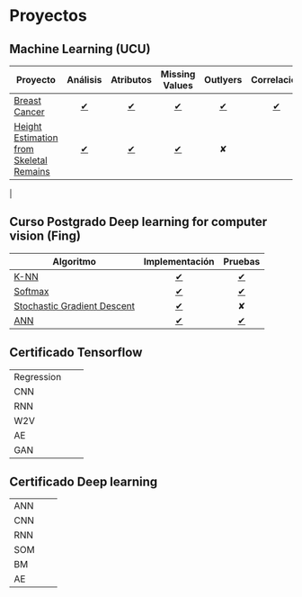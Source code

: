 # Proyectos

## Machine Learning (UCU)

| Proyecto                                     | Análisis   | Atributos | Missing Values | Outlyers | Correlación |
|----------------------------------------------|:-----------:|:---------:|:-------------:|:--------:|:-----------:|
| [Breast Cancer](./proyects/1_breast-cancer.md) | [✔](./proyects/1_breast-cancer.md#introduccion) | [✔](./proyects/1_breast-cancer.md#estudio-de-atributos) | [✔](./proyects/1_breast-cancer.md#missing-values) | [✔](./proyects/1_breast-cancer.md#outlyers) | [✔](./proyects/1_breast-cancer.md#correlacion-en-los-datos) |
| [Height Estimation from Skeletal Remains](./proyects/2_height-estimation-from-skeletal-remains.md) | [✔](./proyects/2_height-estimation-from-skeletal-remains.md#introduccion) | [✔](./proyects/2_height-estimation-from-skeletal-remains.md#estudio-de-atributos)        | [✔](./proyects/2_height-estimation-from-skeletal-remains.md#missing-values) | ✘         |
| 


## Curso Postgrado Deep learning for computer vision (Fing)

| Algoritmo | Implementación | Pruebas |  
|-----------|:--------------:|:-------:|
| [K-NN](./proyects/deep-learning/k-nn.md) | [✔](./proyects/deep-learning/knn-implementation.md) | [✔](./proyects/deep-learning/k-nn.md)  |
| [Softmax](./proyects/deep-learning/softmax.md) | [✔](./proyects/deep-learning/softmax-implementation.md) | [✔](./proyects/deep-learning/softmax.md) |
| [Stochastic Gradient Descent](./proyects/deep-learning/stochastic-gradient-descent.md)  | [✔](./proyects/deep-learning/stochastic-gradient-descent.md#linear-classifier-&-sgd-implementation) | ✘ |
| [ANN](./proyects/deep-learning/ann.md) | [✔](./proyects/deep-learning/ann-implementation.md) | [✔](./proyects/deep-learning/ann.md) | 

## Certificado Tensorflow

|  | |  | 
|:--|:---:|:----:|
| Regression | | |
| CNN  | | |
| RNN  | | |
| W2V  | | | 
| AE   | | | 
| GAN  | | | 

## Certificado Deep learning

|      |   |   | 
|:-----|:-:|:-:|
| ANN  | | |
| CNN  | | |
| RNN  | | |
| SOM  | | |
| BM   | | |
| AE   | | |


